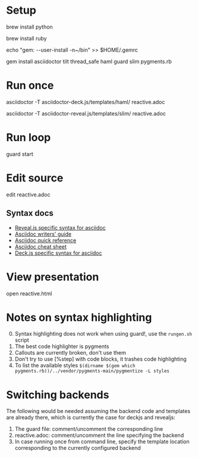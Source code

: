 # Setup

brew install python

brew install ruby

echo "gem: --user-install -n~/bin" >> $HOME/.gemrc

gem install asciidoctor tilt thread_safe haml guard slim pygments.rb

# Run once

asciidoctor -T asciidoctor-deck.js/templates/haml/ reactive.adoc

asciidoctor -T asciidoctor-reveal.js/templates/slim/ reactive.adoc

# Run loop

guard start

# Edit source

edit reactive.adoc

## Syntax docs

* [Reveal.js specific syntax for asciidoc](https://github.com/asciidoctor/asciidoctor-reveal.js)
* [Asciidoc writers' guide](http://asciidoctor.org/docs/asciidoc-writers-guide/)
* [Asciidoc quick reference](http://asciidoctor.org/docs/asciidoc-syntax-quick-reference/)
* [Asciidoc cheat sheet](https://powerman.name/doc/asciidoc)
* [Deck.js specific syntax for asciidoc](https://github.com/asciidoctor/asciidoctor-deck.js)

# View presentation

open reactive.html

# Notes on syntax highlighting

0. Syntax highlighting does not work when using guard!, use the `rungen.sh` script
1. The best code highlighter is pygments
2. Callouts are currently broken, don't use them
3. Don't try to use [%step] with code blocks, it trashes code highlighting
4. To list the available styles `$(dirname $(gem which pygments.rb))/../vendor/pygments-main/pygmentize -L styles`

# Switching backends

The following would be needed assuming the backend code and templates are already there, which is currently the case for deckjs and revealjs:

1. The guard file: comment/uncomment the corresponding line
2. reactive.adoc: comment/uncomment the line specifying the backend
3. In case running once from command line, specify the template location corresponding to the currently configured backend
